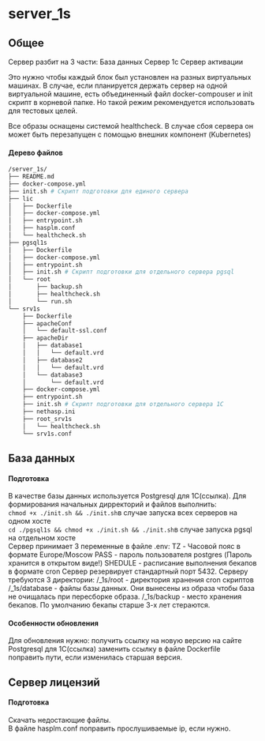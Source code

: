 # server_1s

## Общее  
Сервер разбит на 3 части:
База данных
Сервер 1с
Сервер активации

Это нужно чтобы каждый блок был установлен на разных виртуальных машинах. В случае, если планируется держать сервер на одной виртуальной машине, есть объединенный файл docker-compouser и init скрипт в корневой папке. Но такой режим рекомендуется использовать для тестовых целей.

Все образы оснащены системой healthcheck. В случае сбоя сервера он может быть перезапущен с помощью внешних компонент (Kubernetes)

#### Дерево файлов  
```bash
/server_1s/  
├── README.md  
├── docker-compose.yml  
├── init.sh # Скрипт подготовки для единого сервера  
├── lic  
│   ├── Dockerfile  
│   ├── docker-compose.yml  
│   ├── entrypoint.sh  
│   ├── hasplm.conf  
│   └── healthcheck.sh  
├── pgsql1s  
│   ├── Dockerfile  
│   ├── docker-compose.yml  
│   ├── entrypoint.sh  
│   ├── init.sh # Скрипт подготовки для отдельного сервера pgsql  
│   └── root  
│       ├── backup.sh  
│       ├── healthcheck.sh  
│       └── run.sh  
└── srv1s  
    ├── Dockerfile  
    ├── apacheConf  
    │   └── default-ssl.conf  
    ├── apacheDir  
    │   ├── database1  
    │   │   └── default.vrd  
    │   ├── database2  
    │   │   └── default.vrd  
    │   └── database3  
    │       └── default.vrd  
    ├── docker-compose.yml  
    ├── entrypoint.sh  
    ├── init.sh # Скрипт подготовки для отдельного сервера 1C  
    ├── nethasp.ini  
    ├── root_srv1s  
    │   └── healthcheck.sh  
    └── srv1s.conf  
```


## База данных  
#### Подготовка  
В качестве базы данных используется Postgresql для 1С(ссылка). 
Для формирования начальных дирректорий и файлов выполнить:  
```chmod +x ./init.sh && ./init.sh```в случае запуска всех серверов на одном хосте  
```cd ./pgsql1s && chmod +x ./init.sh && ./init.sh```в случае запуска pgsql на отдельном хосте  
Сервер принимает 3 переменные в файле .env:
TZ - Часовой пояс в формате Europe/Moscow
PASS - пароль пользователя postgres (Пароль хранится в открытом виде!)
SHEDULE - расписание выполнения бекапов в формате cron 
Сервер резервирует стандартный порт 5432.
Серверу требуются 3 директории:
/_1s/root - директория хранения cron скриптов
/_1s/database - файлы базы данных. Они вынесены из образа чтобы база не очищалась при пересборке образа.
/_1s/backup - место хранения бекапов. По умолчанию бекапы старше 3-х лет стераются.
 

#### Особенности обновления  
Для обновления нужно:
получить ссылку на новую версию на сайте Postgresql для 1С(ссылка)
заменить ссылку в файле Dockerfile
поправить пути, если изменилась старшая версия.  

## Сервер лицензий
#### Подготовка  
Скачать недостающие файлы.  
В файле hasplm.conf поправить прослушиваемые ip, если нужно.  
